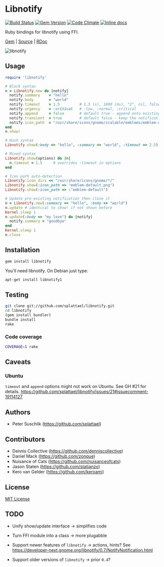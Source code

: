 # Libnotify

[![Build Status](https://travis-ci.org/splattael/libnotify.png?branch=master)](https://travis-ci.org/splattael/libnotify) [![Gem Version](https://badge.fury.io/rb/libnotify.png)](http://badge.fury.io/rb/libnotify) [![Code Climate](https://codeclimate.com/github/splattael/libnotify.png)](https://codeclimate.com/github/splattael/libnotify) [![Inline docs](http://inch-pages.github.io/github/splattael/libnotify.png)](http://inch-pages.github.io/github/splattael/libnotify)

Ruby bindings for libnotify using FFI.

[Gem](https://rubygems.org/gems/libnotify) |
[Source](https://github.com/splattael/libnotify) |
[RDoc](http://rubydoc.info/github/splattael/libnotify/master)

![libnotify](http://github.com/splattael/libnotify/raw/master/libnotify.png)

## Usage

```ruby
require 'libnotify'

# Block syntax
n = Libnotify.new do |notify|
  notify.summary    = "hello"
  notify.body       = "world"
  notify.timeout    = 1.5         # 1.5 (s), 1000 (ms), "2", nil, false
  notify.urgency    = :critical   # :low, :normal, :critical
  notify.append     = false       # default true - append onto existing notification
  notify.transient  = true        # default false - keep the notifications around after display
  notify.icon_path  = "/usr/share/icons/gnome/scalable/emblems/emblem-default.svg"
end
n.show!

# Hash syntax
Libnotify.show(:body => "hello", :summary => "world", :timeout => 2.5)

# Mixed syntax
Libnotify.show(options) do |n|
  n.timeout = 1.5     # overrides :timeout in options
end

# Icon path auto-detection
Libnotify.icon_dirs << "/usr/share/icons/gnome/*/"
Libnotify.show(:icon_path => "emblem-default.png")
Libnotify.show(:icon_path => :"emblem-default")

# Update pre-existing notification then close it
n = Libnotify.new(:summary => "hello", :body => "world")
n.update # identical to show! if not shown before
Kernel.sleep 1
n.update(:body => "my love") do |notify|
  notify.summary = "goodbye"
end
Kernel.sleep 1
n.close
```

## Installation

```bash
gem install libnotify
```

You'll need libnotify. On Debian just type:

```bash
apt-get install libnotify1
```

## Testing

```bash
git clone git://github.com/splattael/libnotify.git
cd libnotify
(gem install bundler)
bundle install
rake
```

### Code coverage

```bash
COVERAGE=1 rake
```

## Caveats

### Ubuntu

`timeout` and `append` options might not work on Ubuntu.
See GH #21 for details.
https://github.com/splattael/libnotify/issues/21#issuecomment-19114127

## Authors

* Peter Suschlik (https://github.com/splattael)

## Contributors

* Dennis Collective (https://github.com/denniscollective)
* Daniel Mack (https://github.com/zonque)
* Nuisance of Cats (https://github.com/nuisanceofcats)
* Jason Staten (https://github.com/statianzo)
* Kero van Gelder (https://github.com/keroami)

## License

[MIT License](http://www.opensource.org/licenses/MIT)

## TODO

* Unify show/update interface
  -> simplifies code

* Turn FFI module into a class
  -> more plugabble

* Support newer features of `libnotify`
  -> actions, hints?
  See https://developer-next.gnome.org/libnotify/0.7/NotifyNotification.html

* Support older versions of `libnotify`
  -> prior `0.4`?
